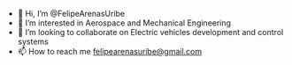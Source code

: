- 👋 Hi, I’m @FelipeArenasUribe
- 👀 I’m interested in Aerospace and Mechanical Engineering
- 💞️ I’m looking to collaborate on Electric vehicles development and control systems
- 📫 How to reach me felipearenasuribe@gmail.com

<!---
FelipeArenasUribe/FelipeArenasUribe is a ✨ special ✨ repository because its `README.md` (this file) appears on your GitHub profile.
You can click the Preview link to take a look at your changes.
--->
